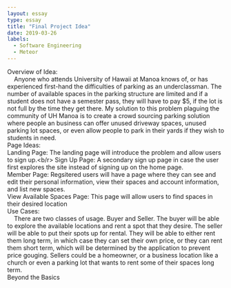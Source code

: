 ```yaml
---
layout: essay
type: essay
title: "Final Project Idea"
date: 2019-03-26
labels:
  - Software Engineering
  - Meteor
---
```


Overview of Idea:<br/>
&nbsp;&nbsp;&nbsp;&nbsp;Anyone who attends University of Hawaii at Manoa knows of, or has experienced first-hand the difficulties of parking as an underclassman.  The number of available spaces in the parking structure are limited and if a student does not have a semester pass, they will have to pay $5, if the lot is not full by the time they get there.  My solution to this problem plaguing the community of UH Manoa is to create a crowd sourcing parking solution where people an business can offer unused driveway spaces, unused parking lot spaces, or even allow people to park in their yards if they wish to students in need.<br/>
Page Ideas:<br/>
Landing Page:  The landing page will introduce the problem and allow users to sign up.<b/r>
Sign Up Page:  A secondary sign up page in case the user first explores the site instead of signing up on the home page.<br/>
Member Page:  Regsitered users will have a page where they can see and edit their personal information, view their spaces and account information, and list new spaces.<br/>
View Available Spaces Page:  This page will allow users to find spaces in their desired location<br/>
Use Cases:<br/>
&nbsp;&nbsp;&nbsp;&nbsp;There are two classes of usage.  Buyer and Seller.  The buyer will be able to explore the available locations and rent a spot that they desire.  The seller will be able to put their spots up for rental.  They will be able to either rent them long term, in which case they can set their own price, or they can rent them short term, which will be determined by the application to prevent price gouging.  Sellers could be a homeowner, or a business location like a church or even a parking lot that wants to rent some of their spaces long term.<br/>
Beyond the Basics</br>
&nbsp;&nbsp;&nbsp;&nbsp;


